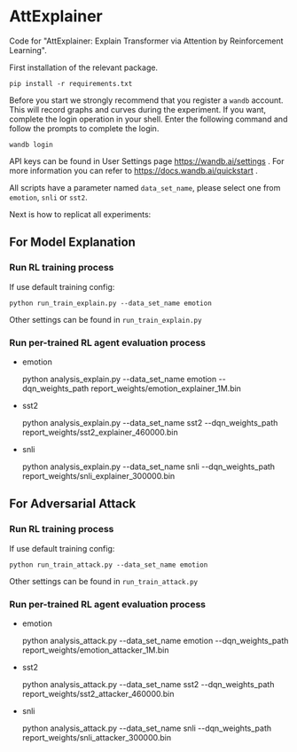 # AttExplainer

Code for "AttExplainer:  Explain Transformer via Attention by Reinforcement Learning".

First installation of the relevant package.

    pip install -r requirements.txt

Before you start we strongly recommend that you register a `wandb` account.
This will record graphs and curves during the experiment.
If you want, complete the login operation in your shell. Enter the following command and follow the prompts to complete the login.

    wandb login

API keys can be found in User Settings page https://wandb.ai/settings .
For more information you can refer to https://docs.wandb.ai/quickstart .

All scripts have a parameter named `data_set_name`, please select one from `emotion`, `snli` or `sst2`.

Next is how to replicat all experiments:
## For Model Explanation
### Run RL training process

If use default training config:

    python run_train_explain.py --data_set_name emotion

Other settings can be found in `run_train_explain.py`

### Run per-trained RL agent evaluation process

- emotion

    python analysis_explain.py --data_set_name emotion --dqn_weights_path report_weights/emotion_explainer_1M.bin

- sst2

    python analysis_explain.py --data_set_name sst2 --dqn_weights_path report_weights/sst2_explainer_460000.bin

- snli

    python analysis_explain.py --data_set_name snli --dqn_weights_path report_weights/snli_explainer_300000.bin
    
## For Adversarial Attack
### Run RL training process

If use default training config:

    python run_train_attack.py --data_set_name emotion

Other settings can be found in `run_train_attack.py`

### Run per-trained RL agent evaluation process

- emotion

    python analysis_attack.py --data_set_name emotion --dqn_weights_path report_weights/emotion_attacker_1M.bin

- sst2

    python analysis_attack.py --data_set_name sst2 --dqn_weights_path report_weights/sst2_attacker_460000.bin

- snli

    python analysis_attack.py --data_set_name snli --dqn_weights_path report_weights/snli_attacker_300000.bin
